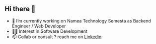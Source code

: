 ## Hi there 👋

- 🔭 I’m currently working on Namea Technology Semesta as Backend Engineer / Web Developer
- 👨‍💻 Interest in Software Development
- 📫 Collab or consult ? reach me on [Linkedin](https://www.linkedin.com/in/rizky-achmad)
